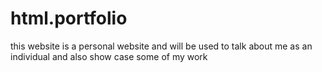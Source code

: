 # html.portfolio
this website is a personal website and will be used to talk about me as an individual and also show case some of my work
